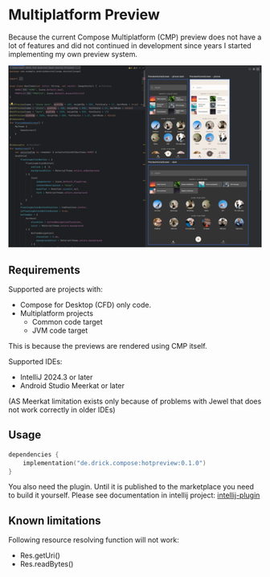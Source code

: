 # Multiplatform Preview

Because the current Compose Multiplatform (CMP) preview does not have a lot of features and did not continued in development since years I started implementing my own preview system.

![](screenshots/compose_dev_challenge_home_screen.png)

## Requirements

Supported are projects with:

- Compose for Desktop (CFD) only code.
- Multiplatform projects
    - Common code target
    - JVM code target

This is because the previews are rendered using CMP itself.

Supported IDEs:

- IntelliJ 2024.3 or later
- Android Studio Meerkat or later

(AS Meerkat limitation exists only because of problems with Jewel that does not work correctly in older IDEs)

## Usage

```kotlin
dependencies {
    implementation("de.drick.compose:hotpreview:0.1.0")
}
```

You also need the plugin. Until it is published to the marketplace you need to build it yourself.
Please see documentation in intellij project:
[intellij-plugin](intellij-plugin/README.md)

## Known limitations

Following resource resolving function will not work:
- Res.getUri()
- Res.readBytes()
